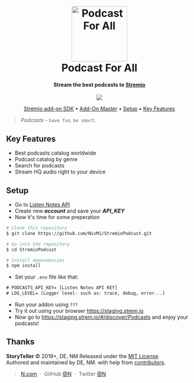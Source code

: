 <h1 align="center">
  <img src="https://github.com/NivM1/StremioPodcust/blob/master/resources/images/addon_logo.png" alt="Podcast For All" width="150"></a>
  <br>
  Podcast For All
  <br>
</h1>

<h4 align="center">Stream the best podcasts to <a href="https://www.stremio.com/" target="_blank">Stremio</a></h4>

<p align="center">
  <a href="paypal.me/">
    <img src="https://img.shields.io/badge/$-donate-ff69b4.svg?maxAge=2592000&amp;style=flat">
  </a>
</p>

<p align="center">
  <a href="https://www.stremio.com/addon-sdk">Stremio add-on SDK</a> •
  <a href="https://www.stremio.com/competition">Add-On Master</a> •
  <a href="#Setup">Setup</a> 
  </a> •
  <a href="#Key-Features">Key Features</a> 
</p>

> *Podcasts* - `have fun`, `be smart`.

## Key Features

* Best podcasts catalog worldwide
* Podcast catalog by genre
* Search for podcasts
* Stream HQ audio right to your device

## Setup

* Go to <a href="https://www.listennotes.com/api/">Listen Notes API</a>
* Create new **_account_** and save your **_API_KEY_**
* Now it's time for some preperation
```bash
# Clone this repository
$ git clone https://github.com/NivM1/StremioPodcust.git

# Go into the repository
$ cd StremioPodcust

# Install dependencies
$ npm install
```
* Set your `.env` file like that:
```diff
# PODCASTS_API_KEY= [Listen Notes API KEY]
# LOG_LEVEL= [Logger level- such as: trace, debug, error...]
```

* Run your addon using `???`
* Try it out using your browser <https://staging.strem.io>
* Now go to <https://staging.strem.io/#/discover/Podcasts> and enjoy your podcasts!

Thanks
------

**StoryTeller** © 2019+, DE, NM Released under the [MIT License].<br>
Authored and maintained by DE, NM. with help from [contributors].

> [N.com](http://N.com) &nbsp;&middot;&nbsp;
> GitHub [@N](https://github.com/N) &nbsp;&middot;&nbsp;
> Twitter [@N](https://twitter.com/N)

[MIT License]: http://mit-license.org/
[contributors]: http://github.com/contributors
